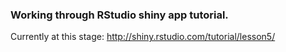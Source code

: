 ### Working through RStudio shiny app tutorial.
Currently at this stage:
http://shiny.rstudio.com/tutorial/lesson5/
